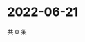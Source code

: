 # 2022-06-21

共 0 条

<!-- BEGIN WEIBO -->
<!-- 最后更新时间 Tue Jun 21 2022 15:16:34 GMT+0800 (China Standard Time) -->

<!-- END WEIBO -->
